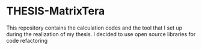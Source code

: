 # THESIS-MatrixTera
This repository contains the calculation codes and the tool that I set up during the realization of my thesis. I decided to use open source libraries for code refactoring
